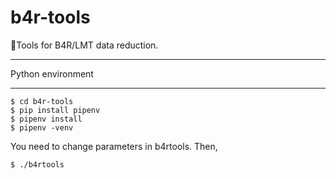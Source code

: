 # b4r-tools
:rocket:Tools for B4R/LMT data reduction.

**************************************************************
Python environment
**************************************************************

```terminal
$ cd b4r-tools
$ pip install pipenv
$ pipenv install
$ pipenv -venv
```

You need to change parameters in b4rtools. Then,
```terminal
$ ./b4rtools
```
